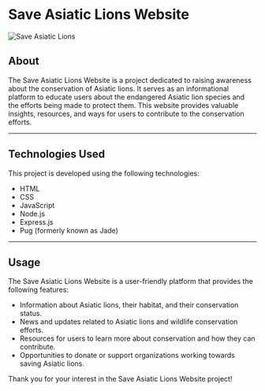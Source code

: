 # Save Asiatic Lions Website

![Save Asiatic Lions](https://your-image-url.com/asiatic-lions-image.jpg)


## About

The Save Asiatic Lions Website is a project dedicated to raising awareness about the conservation of Asiatic lions. It serves as an informational platform to educate users about the endangered Asiatic lion species and the efforts being made to protect them. This website provides valuable insights, resources, and ways for users to contribute to the conservation efforts.

---

## Technologies Used

This project is developed using the following technologies:

- HTML
- CSS
- JavaScript
- Node.js
- Express.js
- Pug (formerly known as Jade)

---


## Usage

The Save Asiatic Lions Website is a user-friendly platform that provides the following features:

- Information about Asiatic lions, their habitat, and their conservation status.
- News and updates related to Asiatic lions and wildlife conservation efforts.
- Resources for users to learn more about conservation and how they can contribute.
- Opportunities to donate or support organizations working towards saving Asiatic lions.


Thank you for your interest in the Save Asiatic Lions Website project!
